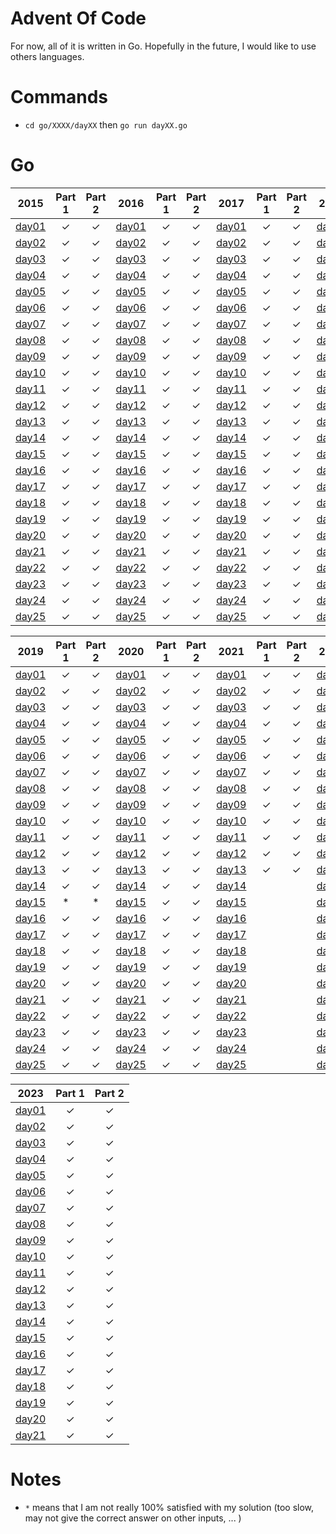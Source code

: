 # Advent Of Code

For now, all of it is written in Go. Hopefully in the future, I would like to use others languages.

# Commands

- `cd go/XXXX/dayXX` then `go run dayXX.go`

# Go

|2015|Part 1|Part 2|2016|Part 1|Part 2|2017|Part 1|Part 2|2018|Part 1|Part 2|
|:---:|:---:|:---:|:---:|:---:|:---:|:---:|:---:|:---:|:---:|:---:|:---:|
|[day01](./go/2015/day01/day01.go)|&check;|&check;|[day01](./go/2016/day01/day01.go)|&check;|&check;|[day01](./go/2017/day01/day01.go)|&check;|&check;|[day01](./go/2018/day01/day01.go)|&check;|&check;|
|[day02](./go/2015/day02/day02.go)|&check;|&check;|[day02](./go/2016/day02/day02.go)|&check;|&check;|[day02](./go/2017/day02/day02.go)|&check;|&check;|[day02](./go/2018/day02/day02.go)|&check;|&check;|
|[day03](./go/2015/day03/day03.go)|&check;|&check;|[day03](./go/2016/day03/day03.go)|&check;|&check;|[day03](./go/2017/day03/day03.go)|&check;|&check;|[day03](./go/2018/day03/day03.go)|&check;|&check;|
|[day04](./go/2015/day04/day04.go)|&check;|&check;|[day04](./go/2016/day04/day04.go)|&check;|&check;|[day04](./go/2017/day04/day04.go)|&check;|&check;|[day04](./go/2018/day04/day04.go)|&check;|&check;|
|[day05](./go/2015/day05/day05.go)|&check;|&check;|[day05](./go/2016/day05/day05.go)|&check;|&check;|[day05](./go/2017/day05/day05.go)|&check;|&check;|[day05](./go/2018/day05/day05.go)|&check;|&check;|
|[day06](./go/2015/day06/day06.go)|&check;|&check;|[day06](./go/2016/day06/day06.go)|&check;|&check;|[day06](./go/2017/day06/day06.go)|&check;|&check;|[day06](./go/2018/day06/day06.go)|&check;|&check;|
|[day07](./go/2015/day07/day07.go)|&check;|&check;|[day07](./go/2016/day07/day07.go)|&check;|&check;|[day07](./go/2017/day07/day07.go)|&check;|&check;|[day07](./go/2018/day07/day07.go)|&check;|&check;|
|[day08](./go/2015/day08/day08.go)|&check;|&check;|[day08](./go/2016/day08/day08.go)|&check;|&check;|[day08](./go/2017/day08/day08.go)|&check;|&check;|[day08](./go/2018/day08/day08.go)|&check;|&check;|
|[day09](./go/2015/day09/day09.go)|&check;|&check;|[day09](./go/2016/day09/day09.go)|&check;|&check;|[day09](./go/2017/day09/day09.go)|&check;|&check;|[day09](./go/2018/day09/day09.go)|&check;|&check;|
|[day10](./go/2015/day10/day10.go)|&check;|&check;|[day10](./go/2016/day10/day10.go)|&check;|&check;|[day10](./go/2017/day10/day10.go)|&check;|&check;|[day10](./go/2018/day10/day10.go)|&check;|&check;|
|[day11](./go/2015/day11/day11.go)|&check;|&check;|[day11](./go/2016/day11/day11.go)|&check;|&check;|[day11](./go/2017/day11/day11.go)|&check;|&check;|[day11](./go/2018/day11/day11.go)|&check;|&check;|
|[day12](./go/2015/day12/day12.go)|&check;|&check;|[day12](./go/2016/day12/day12.go)|&check;|&check;|[day12](./go/2017/day12/day12.go)|&check;|&check;|[day12](./go/2018/day12/day12.go)|&check;|&check;|
|[day13](./go/2015/day13/day13.go)|&check;|&check;|[day13](./go/2016/day13/day13.go)|&check;|&check;|[day13](./go/2017/day13/day13.go)|&check;|&check;|[day13](./go/2018/day13/day13.go)|&check;|&check;|
|[day14](./go/2015/day14/day14.go)|&check;|&check;|[day14](./go/2016/day14/day14.go)|&check;|&check;|[day14](./go/2017/day14/day14.go)|&check;|&check;|[day14](./go/2018/day14/day14.go)|&check;|&check;|
|[day15](./go/2015/day15/day15.go)|&check;|&check;|[day15](./go/2016/day15/day15.go)|&check;|&check;|[day15](./go/2017/day15/day15.go)|&check;|&check;|[day15](./go/2018/day15/day15.go)|&check;|&check;|
|[day16](./go/2015/day16/day16.go)|&check;|&check;|[day16](./go/2016/day16/day16.go)|&check;|&check;|[day16](./go/2017/day16/day16.go)|&check;|&check;|[day16](./go/2018/day16/day16.go)|&check;|&check;|
|[day17](./go/2015/day17/day17.go)|&check;|&check;|[day17](./go/2016/day17/day17.go)|&check;|&check;|[day17](./go/2017/day17/day17.go)|&check;|&check;|[day17](./go/2018/day17/day17.go)|&check;|&check;|
|[day18](./go/2015/day18/day18.go)|&check;|&check;|[day18](./go/2016/day18/day18.go)|&check;|&check;|[day18](./go/2017/day18/day18.go)|&check;|&check;|[day18](./go/2018/day18/day18.go)|&check;|&check;|
|[day19](./go/2015/day19/day19.go)|&check;|&check;|[day19](./go/2016/day19/day19.go)|&check;|&check;|[day19](./go/2017/day19/day19.go)|&check;|&check;|[day19](./go/2018/day19/day19.go)|&check;|&check;|
|[day20](./go/2015/day20/day20.go)|&check;|&check;|[day20](./go/2016/day20/day20.go)|&check;|&check;|[day20](./go/2017/day20/day20.go)|&check;|&check;|[day20](./go/2018/day20/day20.go)|&check;|&check;|
|[day21](./go/2015/day21/day21.go)|&check;|&check;|[day21](./go/2016/day21/day21.go)|&check;|&check;|[day21](./go/2017/day21/day21.go)|&check;|&check;|[day21](./go/2018/day21/day21.go)|&check;|&check;|
|[day22](./go/2015/day22/day22.go)|&check;|&check;|[day22](./go/2016/day22/day22.go)|&check;|&check;|[day22](./go/2017/day22/day22.go)|&check;|&check;|[day22](./go/2018/day22/day22.go)|&check;|&check;|
|[day23](./go/2015/day23/day23.go)|&check;|&check;|[day23](./go/2016/day23/day23.go)|&check;|&check;|[day23](./go/2017/day23/day23.go)|&check;|&check;|[day23](./go/2018/day23/day23.go)|   *   |   *   |
|[day24](./go/2015/day24/day24.go)|&check;|&check;|[day24](./go/2016/day24/day24.go)|&check;|&check;|[day24](./go/2017/day24/day24.go)|&check;|&check;|[day24](./go/2018/day24/day24.go)|&check;|&check;|
|[day25](./go/2015/day25/day25.go)|&check;|&check;|[day25](./go/2016/day25/day25.go)|&check;|&check;|[day25](./go/2017/day25/day25.go)|&check;|&check;|[day25](./go/2018/day25/day25.go)|&check;|&check;|

|2019|Part 1|Part 2|2020|Part 1|Part 2|2021|Part 1|Part 2|2022|Part 1|Part 2|
|:---:|:---:|:---:|:---:|:---:|:---:|:---:|:---:|:---:|:---:|:---:|:---:|
|[day01](./go/2019/day01/day01.go)|&check;|&check;|[day01](./go/2020/day01/day01.go)|&check;|&check;|[day01](./go/2021/day01/day01.go)|&check;|&check;|[day01](./go/2022/day01/day01.go)|&check;|&check;|
|[day02](./go/2019/day02/day02.go)|&check;|&check;|[day02](./go/2020/day02/day02.go)|&check;|&check;|[day02](./go/2021/day02/day02.go)|&check;|&check;|[day02](./go/2022/day02/day02.go)|&check;|&check;|
|[day03](./go/2019/day03/day03.go)|&check;|&check;|[day03](./go/2020/day03/day03.go)|&check;|&check;|[day03](./go/2021/day03/day03.go)|&check;|&check;|[day03](./go/2022/day03/day03.go)|&check;|&check;|
|[day04](./go/2019/day04/day04.go)|&check;|&check;|[day04](./go/2020/day04/day04.go)|&check;|&check;|[day04](./go/2021/day04/day04.go)|&check;|&check;|[day04](./go/2022/day04/day04.go)|&check;|&check;|
|[day05](./go/2019/day05/day05.go)|&check;|&check;|[day05](./go/2020/day05/day05.go)|&check;|&check;|[day05](./go/2021/day05/day05.go)|&check;|&check;|[day05](./go/2022/day05/day05.go)|&check;|&check;|
|[day06](./go/2019/day06/day06.go)|&check;|&check;|[day06](./go/2020/day06/day06.go)|&check;|&check;|[day06](./go/2021/day06/day06.go)|&check;|&check;|[day06](./go/2022/day06/day06.go)|&check;|&check;|
|[day07](./go/2019/day07/day07.go)|&check;|&check;|[day07](./go/2020/day07/day07.go)|&check;|&check;|[day07](./go/2021/day07/day07.go)|&check;|&check;|[day07](./go/2022/day07/day07.go)|&check;|&check;|
|[day08](./go/2019/day08/day08.go)|&check;|&check;|[day08](./go/2020/day08/day08.go)|&check;|&check;|[day08](./go/2021/day08/day08.go)|&check;|&check;|[day08](./go/2022/day08/day08.go)|&check;|&check;|
|[day09](./go/2019/day09/day09.go)|&check;|&check;|[day09](./go/2020/day09/day09.go)|&check;|&check;|[day09](./go/2021/day09/day09.go)|&check;|&check;|[day09](./go/2022/day09/day09.go)|&check;|&check;|
|[day10](./go/2019/day10/day10.go)|&check;|&check;|[day10](./go/2020/day10/day10.go)|&check;|&check;|[day10](./go/2021/day10/day10.go)|&check;|&check;|[day10](./go/2022/day10/day10.go)|&check;|&check;|
|[day11](./go/2019/day11/day11.go)|&check;|&check;|[day11](./go/2020/day11/day11.go)|&check;|&check;|[day11](./go/2021/day11/day11.go)|&check;|&check;|[day11](./go/2022/day11/day11.go)|&check;|&check;|
|[day12](./go/2019/day12/day12.go)|&check;|&check;|[day12](./go/2020/day12/day12.go)|&check;|&check;|[day12](./go/2021/day12/day12.go)|&check;|&check;|[day12](./go/2022/day12/day12.go)|&check;|&check;|
|[day13](./go/2019/day13/day13.go)|&check;|&check;|[day13](./go/2020/day13/day13.go)|&check;|&check;|[day13](./go/2021/day13/day13.go)|&check;|&check;|[day13](./go/2022/day13/day13.go)|&check;|&check;|
|[day14](./go/2019/day14/day14.go)|&check;|&check;|[day14](./go/2020/day14/day14.go)|&check;|&check;|[day14](.)|||[day14](./go/2022/day14/day14.go)|&check;|&check;|
|[day15](./go/2019/day15/day15.go)|   *   |   *   |[day15](./go/2020/day15/day15.go)|&check;|&check;|[day15](.)|||[day15](./go/2022/day15/day15.go)|&check;|&check;|
|[day16](./go/2019/day16/day16.go)|&check;|&check;|[day16](./go/2020/day16/day16.go)|&check;|&check;|[day16](.)|||[day16](./go/2022/day16/day16.go)|&check;||
|[day17](./go/2019/day17/day17.go)|&check;|&check;|[day17](./go/2020/day17/day17.go)|&check;|&check;|[day17](.)|||[day17](.)|||
|[day18](./go/2019/day18/day18.go)|&check;|&check;|[day18](./go/2020/day18/day18.go)|&check;|&check;|[day18](.)|||[day18](.)|||
|[day19](./go/2019/day19/day19.go)|&check;|&check;|[day19](./go/2020/day19/day19.go)|&check;|&check;|[day19](.)|||[day19](.)|||
|[day20](./go/2019/day20/day20.go)|&check;|&check;|[day20](./go/2020/day20/day20.go)|&check;|&check;|[day20](.)|||[day20](.)|||
|[day21](./go/2019/day21/day21.go)|&check;|&check;|[day21](./go/2020/day21/day21.go)|&check;|&check;|[day21](.)|||[day21](.)|||
|[day22](./go/2019/day22/day22.go)|&check;|&check;|[day22](./go/2020/day22/day22.go)|&check;|&check;|[day22](.)|||[day22](.)|||
|[day23](./go/2019/day23/day23.go)|&check;|&check;|[day23](./go/2020/day23/day23.go)|&check;|&check;|[day23](.)|||[day23](.)|||
|[day24](./go/2019/day24/day24.go)|&check;|&check;|[day24](./go/2020/day24/day24.go)|&check;|&check;|[day24](.)|||[day24](.)|||
|[day25](./go/2019/day25/day25.go)|&check;|&check;|[day25](./go/2020/day25/day25.go)|&check;|&check;|[day25](.)|||[day25](.)|||

|2023|Part 1|Part 2|
|:---:|:---:|:---:|
|[day01](./go/2023/day01/day01.go)|&check;|&check;|
|[day02](./go/2023/day02/day02.go)|&check;|&check;|
|[day03](./go/2023/day03/day03.go)|&check;|&check;|
|[day04](./go/2023/day04/day04.go)|&check;|&check;|
|[day05](./go/2023/day05/day05.go)|&check;|&check;|
|[day06](./go/2023/day06/day06.go)|&check;|&check;|
|[day07](./go/2023/day07/day07.go)|&check;|&check;|
|[day08](./go/2023/day08/day08.go)|&check;|&check;|
|[day09](./go/2023/day09/day09.go)|&check;|&check;|
|[day10](./go/2023/day10/day10.go)|&check;|&check;|
|[day11](./go/2023/day11/day11.go)|&check;|&check;|
|[day12](./go/2023/day12/day12.go)|&check;|&check;|
|[day13](./go/2023/day13/day13.go)|&check;|&check;|
|[day14](./go/2023/day14/day14.go)|&check;|&check;|
|[day15](./go/2023/day15/day15.go)|&check;|&check;|
|[day16](./go/2023/day16/day16.go)|&check;|&check;|
|[day17](./go/2023/day17/day17.go)|&check;|&check;|
|[day18](./go/2023/day18/day18.go)|&check;|&check;|
|[day19](./go/2023/day19/day19.go)|&check;|&check;|
|[day20](./go/2023/day20/day20.go)|&check;|&check;|
|[day21](./go/2023/day21/day21.go)|&check;|&check;|


# Notes

- `*` means that I am not really 100% satisfied with my solution (too slow, may not give the correct answer on other inputs, ... )